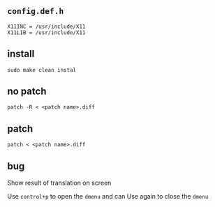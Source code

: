 ##  `config.def.h`
```shell
X11INC = /usr/include/X11
X11LIB = /usr/include/X11
```

##  install
```shell
sudo make clean instal
```

##  no patch
```shell
patch -R < <patch name>.diff
```

##  patch
```shell
patch < <patch name>.diff
```

##  bug
Show result of translation on screen

Use `control+p` to open the `dmenu` and can Use again to close the `dmenu`
